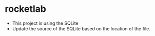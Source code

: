 # rocketlab

- This project is using the SQLite
- Update the source of the SQLite based on the location of the file.
